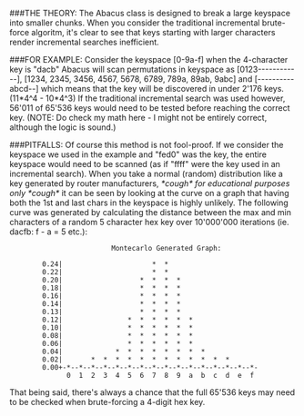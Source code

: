 ###THE THEORY:
The Abacus class is designed to break a large keyspace into smaller chunks. When you 
consider the traditional incremental brute-force algoritm, it's clear  to see that 
keys starting with larger characters render incremental searches inefficient.


###FOR EXAMPLE:
Consider the keyspace [0-9a-f] when the 4-character key is "dacb" Abacus will scan 
permutations in keyspace as [0123------------], [1234, 2345, 3456, 4567, 5678, 6789, 
789a, 89ab, 9abc] and [----------abcd--] which means that the key will be discovered 
in under 2'176 keys. (11\*4^4 - 10\*4^3) If the traditional incremental search  was 
used however, 56'011 of 65'536 keys would need to be tested before reaching the 
correct key. (NOTE: Do check my math here - I might not be entirely correct, although 
the logic is sound.)


###PITFALLS:
Of course this method is not fool-proof. If we consider the keyspace we used in the
example and "fed0" was the key, the entire keyspace would need to be scanned (as if 
"ffff" were the key used in an incremental search). When you take a normal (random)
distribution like a key generated by router manufacturers, _\*cough\* for educational 
purposes only \*cough\*_ it can be seen by looking at the curve on a graph that having
both the 1st and last chars  in the keyspace is highly unlikely. The following  curve
was generated by calculating the distance between the max and min characters of a 
random 5 character hex key over 10'000'000 iterations (ie. dacfb: f - a = 5 etc.):
        
                             Montecarlo Generated Graph:

            0.24|                      *  *
            0.22|                      *  *
            0.20|                   *  *  *  *
            0.18|                   *  *  *  *
            0.16|                   *  *  *  *
            0.14|                   *  *  *  *
            0.13|                   *  *  *  *
            0.12|                *  *  *  *  *  *
            0.10|                *  *  *  *  *  *
            0.08|                *  *  *  *  *  *
            0.06|                *  *  *  *  *  *
            0.04|             *  *  *  *  *  *  *  *
            0.02|       *  *  *  *  *  *  *  *  *  *  *  *
            0.00+-*--*--*--*--*--*--*--*--*--*--*--*--*--*--*--*-
                  0  1  2  3  4  5  6  7  8  9  a  b  c  d  e  f

That being said,  there's always a chance that the full  65'536  keys may need to be
checked when brute-forcing a 4-digit hex key.
